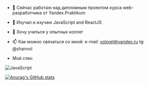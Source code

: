 - 🔭 Сейчас работаю над дипломным проектом курса web-разработчика от Yandex.Praktikum
- 🌱 Изучал и изучаю JavaScript and ReactJS
- 🤔 Хочу учиться у опытных коллег
- 📫 Как можно связаться со мной: 
        e-mail: volorel@yandex.ru
        tg: @shanvol

- Мой стек:

![JavaScript](C:\Users\Admin.MSI\Desktop\YandexPraktikum\Artem-Belokonny\images\javaScript.svg)

[![Anurag's GitHub stats](https://github-readme-stats.vercel.app/api?username=Artem-Belokonny&count_private=true&show_icons=true&theme=dark)](https://github.com/Artem-Belokonny/github-readme-stats)